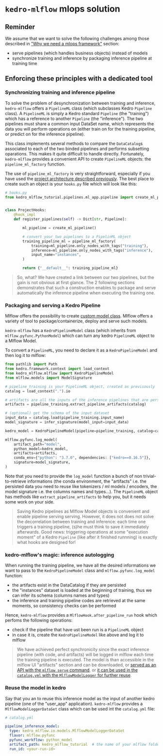 # ``kedro-mlflow`` mlops solution

## Reminder

We assume that we want to solve the following challenges among those described in ["Why we need a mlops framework"](./01_why_framework.md) section:

- serve pipelines (which handles business objects) instead of models
- synchronize training and inference by packaging inference pipeline at training time

## Enforcing these principles with a dedicated tool

### Synchronizing training and inference pipeline

To solve the problem of desynchronization between training and inference, ``kedro-mlflow`` offers a `PipelineML` class (which subclasses Kedro `Pipeline` class). A `PipelineML` is simply a Kedro standard ``Pipeline`` (the "training") which has a reference to another ``Pipeline`` (the "inference"). The two pipelines must share a common input DataSet name, which represents the data you will perform operations on (either train on for the training pipeline, or predict on for the inference pipeline).

This class implements several methods to compare the ``DataCatalog``s associated to each of the two binded pipelines and performs subsetting oparations. This makes it quite difficult to handle directly. Fortunately, ``kedro-mlflow`` provides a convenient API to create ``PipelineML`` objects: the ``pipeline_ml_factory`` function.

The use of ``pipeline_ml_factory`` is very straightforward, especially if you have used the [project architecture described previously](./02_ml_project_components.md). The best place to create such an object is your `hooks.py` file which will look like this:

```python
# hooks.py
from kedro_mlflow_tutorial.pipelines.ml_app.pipeline import create_ml_pipeline


class ProjectHooks:
    @hook_impl
    def register_pipelines(self) -> Dict[str, Pipeline]:

        ml_pipeline = create_ml_pipeline()

        # convert your two pipelines to a PipelinML object
        training_pipeline_ml = pipeline_ml_factory(
            training=ml_pipeline.only_nodes_with_tags("training"),
            inference=ml_pipeline.only_nodes_with_tags("inference"),
            input_name="instances",
        )

        return {"__default__": training_pipeline_ml}
```

> So, what? We have created a link between our two pipelines, but the gain is not obvious at first glance. The 2 following sections demonstrates that such a construction enables to package and serve automatically the inference pipeline when executing the training one.

### Packaging and serving a Kedro Pipeline

Mlflow offers the possibility to create [custom model class](https://www.mlflow.org/docs/latest/models.html#custom-python-models). Mlflow offers a variety of tool to package/containerize, deploy and serve such models.

``kedro-mlflow`` has a ``KedroPipelineModel`` class (which inherits from ``mlflow.pyfunc.PythonModel``) which can turn any kedro ``PipelineML`` object to a Mlflow Model.

To convert a ``PipelineML``, you need to declare it as a ``KedroPipelineModel`` and then log it to mlflow:

```python
from pathlib import Path
from kedro.framework.context import load_context
from kedro_mlflow.mlflow import KedroPipelineModel
from mlflow.models import ModelSignature

# pipeline_training is your PipelineML object, created as previsously
catalog = load_context(".").io

# artifacts are all the inputs of the inference pipelines that are persisted in the catalog
artifacts = pipeline_training.extract_pipeline_artifacts(catalog)

# (optional) get the schema of the input dataset
input_data = catalog.load(pipeline_training.input_name)
model_signature = infer_signature(model_input=input_data)

kedro_model = KedroPipelineModel(pipeline=pipeline_training, catalog=catalog)

mlflow.pyfunc.log_model(
    artifact_path="model",
    python_model=kedro_model,
    artifacts=artifacts,
    conda_env={"python": "3.7.0", dependencies: ["kedro==0.16.5"]},
    signature=model_signature,
)
```

Note that you need to provide the ``log_model`` function a bunch of non trivial-to-retrieve informations (the conda environment, the "artifacts" i.e. the persisted data you need to reuse like tokenizers / ml models / encoders, the model signature i.e. the columns names and types...). The ``PipelineML`` object has methods like `extract_pipeline_artifacts` to help you, but it needs some work on your side.

> Saving Kedro pipelines as Mlflow Model objects is convenient and enable pipeline serving serving. However, it does not does not solve the decorrelation between training and inference: each time one triggers a training pipeline, (s)he must think to save it immediately afterwards. Good news: triggering operations at some "execution moment" of a Kedro ``Pipeline`` (like after it finished runnning) is exactly what hooks are designed for!

### kedro-mlflow's magic: inference autologging

When running the training pipeline, we have all the desired informations we want to pass to the ``KedroPipelineModel`` class and ``mlflow.pyfunc.log_model`` function:

- the artifacts exist in the DataCatalog if they are persisted
- the "instances" dataset is loaded at the beginning of training, thus we can infer its schema (columns names and types)
- the inference and training pipeline codes are retrieved at the same moments, so consistency checks can be performed

Hence, ``kedro-mlflow`` provides a ``MlflowHook.after_pipeline_run`` hook which perfoms the following operations:

- check if the pipeline that have ust been run is a ``PipelineML`` object
- in case it is, create the ``KedroPipelineModel`` like above and log it to mlflow

> We have achieved perfect synchronicity since the exact inference pipeline (with code, and artifacts) will be logged in mlflow each time the training pipeline is executed. The model is than accessible in the mlflow UI "artifacts" section and can be downloaded, or [served as an API with the ``mlflow serve`` command](https://www.mlflow.org/docs/latest/cli.html#mlflow-models-serve), or [it can be used in the `catalog.yml` with the `MlflowModelLogger` for further reuse](https://github.com/Galileo-Galilei/kedro-mlflow-tutorial#serve-the-inference-pipeline-to-a-end-user).

### Reuse the model in kedro

Say that you an to reuse this inference model as the input of another kedro pipeline (one of the "user_app" application). ``kedro-mlflow`` provides a ``MlflowModelLoggerDataSet`` class which can be used int the ``catalog.yml`` file:

```yaml
# catalog.yml

pipeline_inference_model:
  type: kedro_mlflow.io.models.MlflowModelLoggerDataSet
  flavor: mlflow.pyfunc
  pyfunc_workflow: python_model
  artifact_path: kedro_mlflow_tutorial  # the name of your mlflow folder = the model_name in pipeline_ml_factory
  run_id: <your-run-id>  
```
